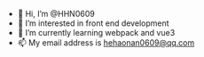 - 👋 Hi, I’m @HHN0609
- 👀 I’m interested in front end development
- 🌱 I’m currently learning webpack and vue3
- 📫 My email address is hehaonan0609@qq.com

<!---
HHN0609/HHN0609 is a ✨ special ✨ repository because its `README.md` (this file) appears on your GitHub profile.
You can click the Preview link to take a look at your changes.
--->
